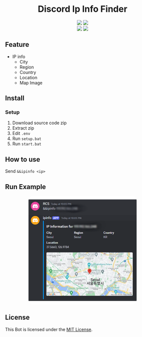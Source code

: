 <div align="center">
    <h1>Discord Ip Info Finder</h1>
    <img src="https://img.shields.io/github/languages/top/RealRCS/Discord_Ipinfo_Finder?color=F1E05A">
    <img src="https://img.shields.io/github/stars/RealRCS/Discord_Ipinfo_Finder?color=%23000000&logoColor=%23000000">
    <br>
    <img src="https://img.shields.io/github/commit-activity/w/RealRCS/Discord_Ipinfo_Finder?color=%23000000"> 
    <img src="https://img.shields.io/github/last-commit/RealRCS/Discord_Ipinfo_Finder?color=%23000000&logoColor=%23000000">
</div>

## Feature
- IP info
    - City
    - Region
    - Country
    - Location
    - Map Image

## Install

### Setup
1. Download source code zip
2. Extract zip
3. Edit `.env`
4. Run `setup.bat`
5. Run `start.bat`

## How to use
Send `&&ipinfo <ip>`

## Run Example
<div align="center">
    <img style="border-radius: 15px; display: block; margin-left: auto; margin-right: auto; margin-bottom:20px;" width="70%" src="img/img0.png"></img>
</div>

## License

This Bot is licensed under the <a href="https://mit-license.org/">MIT License</a>.
